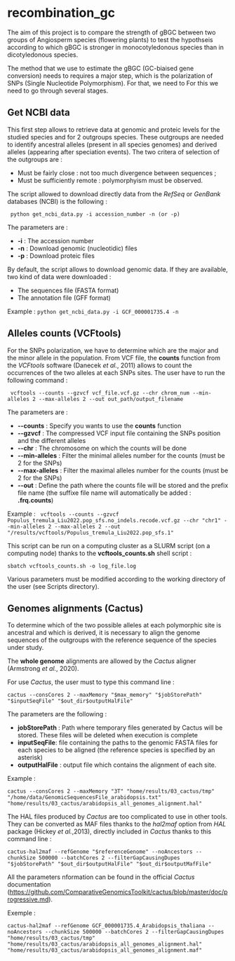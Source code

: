 # recombination_gc

The aim of this project is to compare the strength of gBGC between two groups of Angiosperm species (flowering plants) to test the hypothseis according to which gBGC is stronger in monocotyledonous species than in dicotyledonous species.

The method that we use to estimate the gBGC (GC-biaised gene conversion) needs to requires a major step, which is the polarization of SNPs (Single Nucleotide Polymorphism). For that, we need to For this we need to go through several stages.

## Get NCBI data

This first step allows to retrieve data at genomic and proteic levels for the studied species and for 2 outgroups species. These outgroups are needed to identify ancestral alleles (present in all species genomes) and derived alleles (appearing after speciation events). The two critera of selection of the outgroups are : 
 * Must be fairly close : not too much divergence between sequences ;
 * Must be sufficiently remote : polymorphyism must be observed.

The script allowed to download directly data from the _RefSeq_ or _GenBank_ databases (NCBI) is the following : 

``` python get_ncbi_data.py -i accession_number -n (or -p)``` 

The parameters are :
 * __-i__ : The accession number
 * __-n__ : Download genomic (nucleotidic) files
 * __-p__ : Download proteic files

By default, the script allows to download genomic data. If they are available, two kind of data were downloaded : 
 * The sequences file (FASTA format)
 * The annotation file (GFF format)

Example : ```python get_ncbi_data.py -i GCF_000001735.4 -n```

## Alleles counts (VCFtools)

For the SNPs polarization, we have to determine which are the major and the minor allele in the population. From VCF file, the __counts__ function from the _VCFtools_ software (Danecek _et al._, 2011) allows to count the occurrences of the two alleles at each SNPs sites.
The user have to run the following command :

``` vcftools --counts --gzvcf vcf_file.vcf.gz --chr chrom_num --min-alleles 2 --max-alleles 2 --out out_path/output_filename```

The parameters are :
 * __--counts__ : Specify you wants to use the **counts** function 
 * __--gzvcf__ : The compressed VCF input file containing the SNPs position and the different alleles
 * __--chr__ : The chromosome on which the counts will be done
 * __--min-alleles__ : Filter the minimal alleles number for the counts (must be 2 for the SNPs)
 * __--max-alleles__ : Filter the maximal alleles number for the counts (must be 2 for the SNPs)
 * __--out__ : Define the path where the counts file will be stored and the prefix file name (the suffixe file name will automatically be added : __.frq.counts__)

Example :
``` vcftools --counts --gzvcf Populus_tremula_Liu2022.pop_sfs.no_indels.recode.vcf.gz --chr "chr1" --min-alleles 2 --max-alleles 2 --out "/results/vcftools/Populus_tremula_Liu2022.pop_sfs.1"```

This script can be run on a computing cluster as a SLURM script (on a computing node) thanks to the **vcftools_counts.sh** shell script :

``` sbatch vcftools_counts.sh -o log_file.log ```

Various parameters must be modified according to the working directory of the user (see Scripts directory).

## Genomes alignments (Cactus)

To determine which of the two possible alleles at each polymorphic site is ancestral and which is derived, it is necessary to align the genome sequences of the outgroups with the reference sequence of the species under study.

The **whole genome** alignments are allowed by the *Cactus* aligner (Armstrong *et al.*, 2020).

For use *Cactus*, the user must to type this command line : 

``` cactus --consCores 2 --maxMemory "$max_memory" "$jobStorePath" "$inputSeqFile" "$out_dir$outputHalFile" ```

The parameters are the following : 
 * __jobStorePath__ : Path where temporary files generated by Cactus will be stored. These files will be deleted when execution is complete
 * __inputSeqFile__: file containing the paths to the genomic FASTA files for each species to be aligned (the reference species is
specified by an asterisk)
* __outputHalFile__ : output file which contains the alignment of each site.

Example : 

``` cactus --consCores 2 --maxMemory "3T" "home/results/03_cactus/tmp" "/home/data/GenomicSequencesFile_arabidopsis.txt" "home/results/03_cactus/arabidopsis_all_genomes_alignment.hal" ```

The HAL files produced by *Cactus* are too complicated to use in other tools. They can be converted as MAF files thanks to the *hal2maf* option from *HAL* package (Hickey *et al.*,2013), directly included in *Cactus* thanks to this command line :

``` cactus-hal2maf --refGenome "$referenceGenome" --noAncestors --chunkSize 500000 --batchCores 2 --filterGapCausingDupes "$jobStorePath" "$out_dir$outputHalFile" "$out_dir$outputMafFile" ```

All the parameters nformation can be found in the official *Cactus* documentation (https://github.com/ComparativeGenomicsToolkit/cactus/blob/master/doc/progressive.md).

Exemple :

```cactus-hal2maf --refGenome GCF_000001735.4_Arabidopsis_thaliana --noAncestors --chunkSize 500000 --batchCores 2 --filterGapCausingDupes "home/results/03_cactus/tmp" "home/results/03_cactus/arabidopsis_all_genomes_alignment.hal" "home/results/03_cactus/arabidopsis_all_genomes_alignment.maf"```

